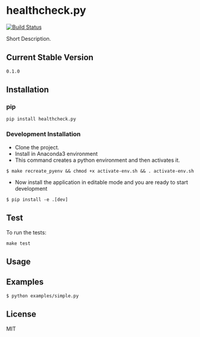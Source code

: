 # healthcheck.py
[![Build Status](https://travis-ci.org/username/%s.svg?branch=master)](https://travis-ci.org/username/%s)

Short Description.

## Current Stable Version
```
0.1.0
```
## Installation
### pip
```
pip install healthcheck.py
```
### Development Installation
* Clone the project.
* Install in Anaconda3 environment
* This command creates a python environment and then activates it.
```
$ make recreate_pyenv && chmod +x activate-env.sh && . activate-env.sh
```
* Now install the application in editable mode and you are ready to start development
```
$ pip install -e .[dev]
```

## Test
To run the tests:
```
make test
```
## Usage
## Examples
```
$ python examples/simple.py
```
## License
MIT